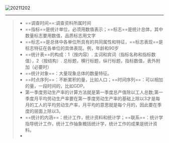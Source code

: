 <img src="https://i0.hdslb.com/bfs/album/99f45555e56b1113550568b335f83fdc1a2a5cd4.jpg" alt="20211202"  />

----

>* ==调查时间==:调查资料所属时间
>* ==指标==是统计单位，必须用数值表示；==标志==是统计总体，其中数量标志要用数值，品质标志用文字
>* ==标志==是总体中各单位所具有的共同属性和特征，==标志表现==是标志特征在各单位的具体表现。例，年龄和90岁
>* ==统计表==的构成：1（按内容）. 主词和宾词（指标名称和指标数值），2（按结构）. 总标题，横行标题，纵行标题，指标数值，表外附加（必要时）
>* ==统计对象==：大量现象总体的数量特征。
>* ==时点序列==：不断累积的量，比如人口；==时间序列==：可以相加的量，一段时间的，比如GDP。
>* 第一季度劳动生产率的计算方法就是第一季度总产值除以工人总数;第一季度月平均劳动生产率要在第一季度劳动生产率的基础上除以3才是每月的工人的平均劳动生产率，月平均的意思就是每个月的，因此要在季度的层面上除以3。
>* ==统计的内涵==：统计工作，统计资料和统计学；==联系==：统计学指导统计工作，统计工作抽象概括统计学，统计工作的成果是统计资料。
>* 





